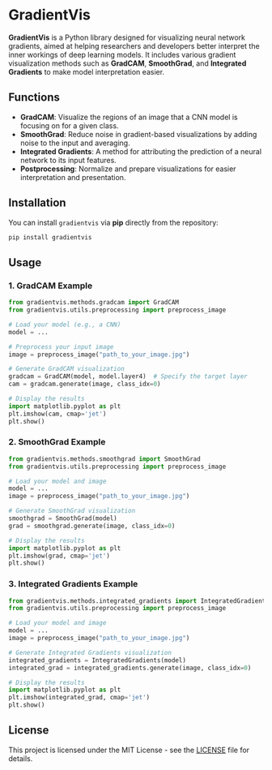# GradientVis

**GradientVis** is a Python library designed for visualizing neural network gradients, aimed at helping researchers and developers better interpret the inner workings of deep learning models. It includes various gradient visualization methods such as **GradCAM**, **SmoothGrad**, and **Integrated Gradients** to make model interpretation easier.

## Functions

- **GradCAM**: Visualize the regions of an image that a CNN model is focusing on for a given class.
- **SmoothGrad**: Reduce noise in gradient-based visualizations by adding noise to the input and averaging.
- **Integrated Gradients**: A method for attributing the prediction of a neural network to its input features.
- **Postprocessing**: Normalize and prepare visualizations for easier interpretation and presentation.

## Installation

You can install `gradientvis` via **pip** directly from the repository:

```bash
pip install gradientvis
```

## Usage

### 1. **GradCAM Example**

```python
from gradientvis.methods.gradcam import GradCAM
from gradientvis.utils.preprocessing import preprocess_image

# Load your model (e.g., a CNN)
model = ...

# Preprocess your input image
image = preprocess_image("path_to_your_image.jpg")

# Generate GradCAM visualization
gradcam = GradCAM(model, model.layer4)  # Specify the target layer
cam = gradcam.generate(image, class_idx=0)

# Display the results
import matplotlib.pyplot as plt
plt.imshow(cam, cmap='jet')
plt.show()
```

### 2. **SmoothGrad Example**

```python
from gradientvis.methods.smoothgrad import SmoothGrad
from gradientvis.utils.preprocessing import preprocess_image

# Load your model and image
model = ...
image = preprocess_image("path_to_your_image.jpg")

# Generate SmoothGrad visualization
smoothgrad = SmoothGrad(model)
grad = smoothgrad.generate(image, class_idx=0)

# Display the results
import matplotlib.pyplot as plt
plt.imshow(grad, cmap='jet')
plt.show()
```

### 3. **Integrated Gradients Example**

```python
from gradientvis.methods.integrated_gradients import IntegratedGradients
from gradientvis.utils.preprocessing import preprocess_image

# Load your model and image
model = ...
image = preprocess_image("path_to_your_image.jpg")

# Generate Integrated Gradients visualization
integrated_gradients = IntegratedGradients(model)
integrated_grad = integrated_gradients.generate(image, class_idx=0)

# Display the results
import matplotlib.pyplot as plt
plt.imshow(integrated_grad, cmap='jet')
plt.show()
```

## License

This project is licensed under the MIT License - see the [LICENSE](LICENSE) file for details.

